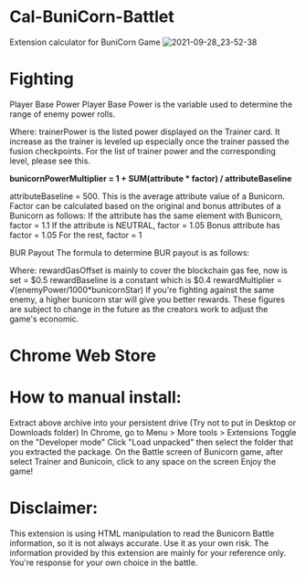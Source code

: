 # Cal-BuniCorn-Battlet
Extension calculator for BuniCorn Game
![2021-09-28_23-52-38](https://user-images.githubusercontent.com/7509414/135131390-c6013eec-2000-4d31-ba3e-a67b6ce2ce53.png)

# Fighting
Player Base Power
Player Base Power is the variable used to determine the range of enemy power rolls.

Where:
trainerPower is the listed power displayed on the Trainer card. It increase as the trainer is leveled up especially once the trainer passed the fusion checkpoints. For the list of trainer power and the corresponding level, please see this.

  **bunicornPowerMultiplier = 1 + SUM(attribute * factor) / attributeBaseline**

attributeBaseline = 500. This is the average attribute value of a Bunicorn.
Factor can be calculated based on the original and bonus attributes of a Bunicorn as follows:
If the attribute has the same element with Bunicorn, factor = 1.1
If the attribute is NEUTRAL, factor = 1.05
Bonus attribute has factor = 1.05
For the rest, factor = 1


BUR Payout 
The formula to determine BUR payout is as follows:

Where:
rewardGasOffset is mainly to cover the blockchain gas fee, now is set = $0.5
rewardBaseline is a constant which is $0.4
rewardMultiplier = √(enemyPower/1000*bunicornStar)
If you're fighting against the same enemy, a higher bunicorn star will give you better rewards.
These figures are subject to change in the future as the creators work to adjust the game's economic.

# Chrome Web Store

# How to manual install:
Extract above archive into your persistent drive (Try not to put in Desktop or Downloads folder)
In Chrome, go to Menu > More tools > Extensions
Toggle on the "Developer mode"
Click "Load unpacked" then select the folder that you extracted the package.
On the Battle screen of Bunicorn game, after select Trainer and Bunicoin, click to any space on the screen Enjoy the game!

# Disclaimer:
This extension is using HTML manipulation to read the Bunicorn Battle information, so it is not always accurate. Use it as your own risk.
The information provided by this extension are mainly for your reference only. You're response for your own choice in the battle.

